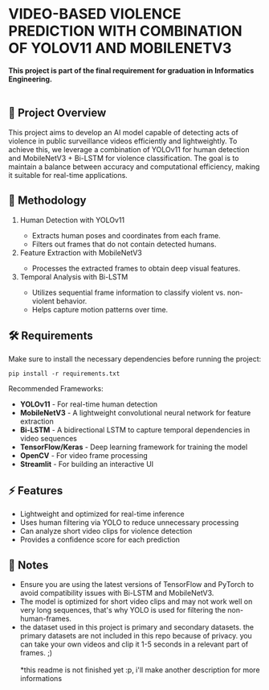 <h1>VIDEO-BASED VIOLENCE PREDICTION WITH COMBINATION OF YOLOV11 AND MOBILENETV3</h1>
<b>This project is part of the final requirement for graduation in Informatics Engineering.</b><br><br>

<h2>📌 Project Overview</h2>This project aims to develop an AI model capable of detecting acts of violence in public surveillance videos efficiently and lightweightly. To achieve this, we leverage a combination of YOLOv11 for human detection and MobileNetV3 + Bi-LSTM for violence classification. The goal is to maintain a balance between accuracy and computational efficiency, making it suitable for real-time applications.

<h2>📜 Methodology</h2>
<ol>
  <li>Human Detection with YOLOv11</li>
  <ul>
    <li>Extracts human poses and coordinates from each frame.</li>
    <li>Filters out frames that do not contain detected humans.</li>
  </ul>
  <li>Feature Extraction with MobileNetV3</li>
  <ul>
    <li>Processes the extracted frames to obtain deep visual features.</li>
  </ul>
  <li>Temporal Analysis with Bi-LSTM</li>
  <ul>
    <li>Utilizes sequential frame information to classify violent vs. non-violent behavior.</li>
    <li>Helps capture motion patterns over time.</li>
  </ul>
</ol>

<h2>🛠️ Requirements</h2>
Make sure to install the necessary dependencies before running the project:

<code>pip install -r requirements.txt</code>

Recommended Frameworks:
<ul>
    <li><b>YOLOv11</b> - For real-time human detection</li>
    <li><b>MobileNetV3</b> - A lightweight convolutional neural network for feature extraction</li>
    <li><b>Bi-LSTM</b> - A bidirectional LSTM to capture temporal dependencies in video sequences</li>
    <li><b>TensorFlow/Keras</b> - Deep learning framework for training the model</li>
    <li><b>OpenCV</b> - For video frame processing</li>
    <li><b>Streamlit</b> - For building an interactive UI</li>
</ul>

<h2>⚡ Features</h2>
<ul>
    <li>Lightweight and optimized for real-time inference</li>
    <li>Uses human filtering via YOLO to reduce unnecessary processing</li>
    <li>Can analyze short video clips for violence detection</li>
    <li>Provides a confidence score for each prediction</li>
</ul>

<h2>📌 Notes</h2>
<ul>
    <li>Ensure you are using the latest versions of TensorFlow and PyTorch to avoid compatibility issues with Bi-LSTM and MobileNetV3.</li>
    <li>The model is optimized for short video clips and may not work well on very long sequences, that's why YOLO is used for filtering the non-human-frames.</li>
    <li>the dataset used in this project is primary and secondary datasets. the primary datasets are not included in this repo because of privacy. you can take your own videos and clip it 1-5 seconds in a relevant part of frames. ;)</li>
</u>
<br>
*this readme is not finished yet :p, i'll make another description for more informations
